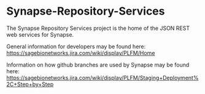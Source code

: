 Synapse-Repository-Services
===========================

The Synapse Repository Services project is the home of the JSON REST web services for Synapse.

General information for developers may be found here: 
https://sagebionetworks.jira.com/wiki/display/PLFM/Home

Information on how github branches are used by Synapse may be found here: 
https://sagebionetworks.jira.com/wiki/display/PLFM/Staging+Deployment%2C+Step+by+Step